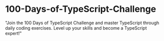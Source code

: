 # 100-Days-of-TypeScript-Challenge
 "Join the 100 Days of TypeScript Challenge and master TypeScript through daily coding exercises. Level up your skills and become a TypeScript expert!"
